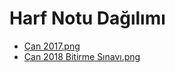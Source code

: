 # Harf Notu Dağılımı

<!--Index-->

- [Çan 2017.png](https://github.com//yedhrab/IstanbulUniversity-CE/raw/master/4.%20S%C4%B1n%C4%B1f%201.%20D%C3%B6nem%20Notlar%C4%B1/Mobile%20Programming/Harf%20Notu%20Da%C4%9F%C4%B1l%C4%B1m%C4%B1/%C3%87an%202017.png)
- [Çan 2018 Bitirme Sınavı.png](https://github.com//yedhrab/IstanbulUniversity-CE/raw/master/4.%20S%C4%B1n%C4%B1f%201.%20D%C3%B6nem%20Notlar%C4%B1/Mobile%20Programming/Harf%20Notu%20Da%C4%9F%C4%B1l%C4%B1m%C4%B1/%C3%87an%202018%20Bitirme%20S%C4%B1nav%C4%B1.png)

<!--Index-->
